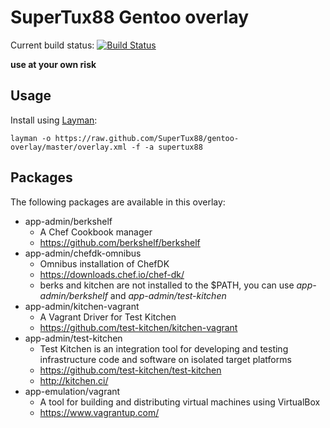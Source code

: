# SuperTux88 Gentoo overlay

Current build status: [![Build Status](https://travis-ci.org/SuperTux88/gentoo-overlay.svg?branch=master)](https://travis-ci.org/SuperTux88/gentoo-overlay)

**use at your own risk**

## Usage

Install using [Layman](https://wiki.gentoo.org/wiki/Layman):

```
layman -o https://raw.github.com/SuperTux88/gentoo-overlay/master/overlay.xml -f -a supertux88
```

## Packages

The following packages are available in this overlay:

* app-admin/berkshelf
  * A Chef Cookbook manager
  * https://github.com/berkshelf/berkshelf
* app-admin/chefdk-omnibus
  * Omnibus installation of ChefDK
  * https://downloads.chef.io/chef-dk/
  * berks and kitchen are not installed to the $PATH, you can use *app-admin/berkshelf* and *app-admin/test-kitchen*
* app-admin/kitchen-vagrant
  * A Vagrant Driver for Test Kitchen
  * https://github.com/test-kitchen/kitchen-vagrant
* app-admin/test-kitchen
  * Test Kitchen is an integration tool for developing and testing infrastructure code and software on isolated target platforms
  * https://github.com/test-kitchen/test-kitchen
  * http://kitchen.ci/
* app-emulation/vagrant
  * A tool for building and distributing virtual machines using VirtualBox
  * https://www.vagrantup.com/
